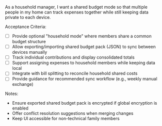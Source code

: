 As a household manager, I want a shared budget mode so that multiple people in my home can track expenses together while still keeping data private to each device.

Acceptance Criteria:
- [ ] Provide optional "household mode" where members share a common budget structure
- [ ] Allow exporting/importing shared budget pack (JSON) to sync between devices manually
- [ ] Track individual contributions and display consolidated totals
- [ ] Support assigning expenses to household members while keeping data local
- [ ] Integrate with bill splitting to reconcile household shared costs
- [ ] Provide guidance for recommended sync workflow (e.g., weekly manual exchange)

Notes:
- Ensure exported shared budget pack is encrypted if global encryption is enabled
- Offer conflict resolution suggestions when merging changes
- Keep UI accessible for non-technical family members
